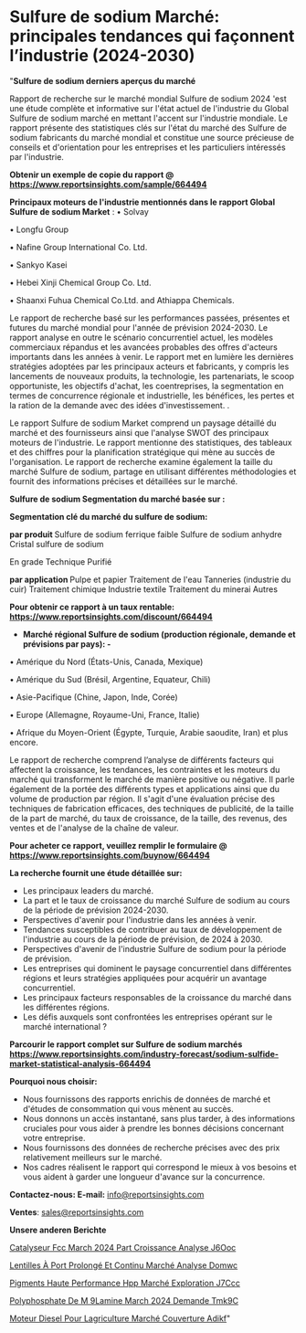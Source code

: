# Sulfure de sodium Marché: principales tendances qui façonnent l’industrie (2024-2030)

"<strong>Sulfure de sodium derniers aperçus du marché</strong>

Rapport de recherche sur le marché mondial Sulfure de sodium 2024 'est une étude complète et informative sur l'état actuel de l'industrie du Global Sulfure de sodium marché en mettant l'accent sur l'industrie mondiale. Le rapport présente des statistiques clés sur l'état du marché des Sulfure de sodium fabricants du marché mondial et constitue une source précieuse de conseils et d'orientation pour les entreprises et les particuliers intéressés par l'industrie.

<strong>Obtenir un exemple de copie du rapport @ <a href=https://www.reportsinsights.com/sample/664494>https://www.reportsinsights.com/sample/664494</a></strong>

<strong>Principaux moteurs de l'industrie mentionnés dans le rapport Global Sulfure de sodium Market</strong> :
• Solvay

• Longfu Group

• Nafine Group International Co. Ltd.

• Sankyo Kasei

• Hebei Xinji Chemical Group Co. Ltd.

• Shaanxi Fuhua Chemical Co.Ltd. and Athiappa Chemicals.

Le rapport de recherche basé sur les performances passées, présentes et futures du marché mondial pour l'année de prévision 2024-2030. Le rapport analyse en outre le scénario concurrentiel actuel, les modèles commerciaux répandus et les avancées probables des offres d'acteurs importants dans les années à venir. Le rapport met en lumière les dernières stratégies adoptées par les principaux acteurs et fabricants, y compris les lancements de nouveaux produits, la technologie, les partenariats, le scoop opportuniste, les objectifs d'achat, les coentreprises, la segmentation en termes de concurrence régionale et industrielle, les bénéfices, les pertes et la ration de la demande avec des idées d'investissement. .

Le rapport Sulfure de sodium Market comprend un paysage détaillé du marché et des fournisseurs ainsi que l'analyse SWOT des principaux moteurs de l'industrie. Le rapport mentionne des statistiques, des tableaux et des chiffres pour la planification stratégique qui mène au succès de l'organisation. Le rapport de recherche examine également la taille du marché Sulfure de sodium, partage en utilisant différentes méthodologies et fournit des informations précises et détaillées sur le marché.

<strong>Sulfure de sodium Segmentation du marché basée sur :</strong>

<strong> Segmentation clé du marché du sulfure de sodium: </strong>

<strong> par produit </strong>
Sulfure de sodium ferrique faible
Sulfure de sodium anhydre
Cristal sulfure de sodium

En grade
Technique
Purifié

<strong> par application </strong>
Pulpe et papier
Traitement de l'eau
Tanneries (industrie du cuir)
Traitement chimique
Industrie textile
Traitement du minerai
Autres

<strong>Pour obtenir ce rapport à un taux rentable: <a href=https://www.reportsinsights.com/discount/664494>https://www.reportsinsights.com/discount/664494</a></strong>
<ul>
  <li><strong>Marché régional Sulfure de sodium (production régionale, demande et prévisions par pays): -</strong></li>
</ul>
• Amérique du Nord (États-Unis, Canada, Mexique)

• Amérique du Sud (Brésil, Argentine, Equateur, Chili)

• Asie-Pacifique (Chine, Japon, Inde, Corée)

• Europe (Allemagne, Royaume-Uni, France, Italie)

• Afrique du Moyen-Orient (Égypte, Turquie, Arabie saoudite, Iran) et plus encore.

Le rapport de recherche comprend l’analyse de différents facteurs qui affectent la croissance, les tendances, les contraintes et les moteurs du marché qui transforment le marché de manière positive ou négative. Il parle également de la portée des différents types et applications ainsi que du volume de production par région. Il s'agit d'une évaluation précise des techniques de fabrication efficaces, des techniques de publicité, de la taille de la part de marché, du taux de croissance, de la taille, des revenus, des ventes et de l'analyse de la chaîne de valeur.

<strong>Pour acheter ce rapport, veuillez remplir le formulaire @   <a href=https://www.reportsinsights.com/buynow/664494>https://www.reportsinsights.com/buynow/664494</a></strong>

<strong>La recherche fournit une étude détaillée sur:</strong>
<ul>
  <li>Les principaux leaders du marché.</li>
  <li>La part et le taux de croissance du marché Sulfure de sodium au cours de la période de prévision 2024-2030.</li>
  <li>Perspectives d'avenir pour l'industrie dans les années à venir.</li>
  <li>Tendances susceptibles de contribuer au taux de développement de l'industrie au cours de la période de prévision, de 2024 à 2030.</li>
  <li>Perspectives d'avenir de l'industrie Sulfure de sodium pour la période de prévision.</li>
  <li>Les entreprises qui dominent le paysage concurrentiel dans différentes régions et leurs stratégies appliquées pour acquérir un avantage concurrentiel.</li>
  <li>Les principaux facteurs responsables de la croissance du marché dans les différentes régions.</li>
  <li>Les défis auxquels sont confrontées les entreprises opérant sur le marché international ?</li>
</ul>

<strong>Parcourir le rapport complet sur Sulfure de sodium marchés <a href=https://www.reportsinsights.com/industry-forecast/sodium-sulfide-market-statistical-analysis-664494>https://www.reportsinsights.com/industry-forecast/sodium-sulfide-market-statistical-analysis-664494</a></strong>

<strong>Pourquoi nous choisir:</strong>
<ul>
  <li>Nous fournissons des rapports enrichis de données de marché et d'études de consommation qui vous mènent au succès.</li>
  <li>Nous donnons un accès instantané, sans plus tarder, à des informations cruciales pour vous aider à prendre les bonnes décisions concernant votre entreprise.</li>
  <li>Nous fournissons des données de recherche précises avec des prix relativement meilleurs sur le marché.</li>
  <li>Nos cadres réalisent le rapport qui correspond le mieux à vos besoins et vous aident à garder une longueur d'avance sur la concurrence.</li>
</ul>
<strong>Contactez-nous:
</strong><strong>E-mail:</strong> <a href=mailto:info@reportsinsights.com>info@reportsinsights.com</a>

<strong>Ventes</strong>: <a href=mailto:sales@reportsinsights.com>sales@reportsinsights.com</a>

<strong>Unsere anderen Berichte</strong>

<a href=https://www.linkedin.com/pulse/catalyseur-fcc-march%C3%A9-2024-part-croissance-analyse-j6ooc/>Catalyseur Fcc March 2024 Part Croissance Analyse J6Ooc</a>

<a href=https://www.linkedin.com/pulse/lentilles-à-port-prolongé-et-continu-marché-analyse-domwc/>Lentilles À Port Prolongé Et Continu Marché Analyse Domwc</a>

<a href=https://www.linkedin.com/pulse/pigments-haute-performance-hpp-marché-exploration-j7ccc/>Pigments Haute Performance Hpp Marché Exploration J7Ccc</a>

<a href=https://www.linkedin.com/pulse/polyphosphate-de-m%C3%A9lamine-march%C3%A9-2024-demande-tmk9c/>Polyphosphate De M 9Lamine March 2024 Demande Tmk9C</a>

<a href=https://www.linkedin.com/pulse/moteur-diesel-pour-lagriculture-marché-couverture-adikf/>Moteur Diesel Pour Lagriculture Marché Couverture Adikf</a>"
